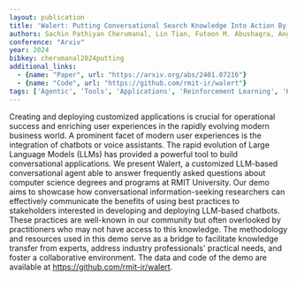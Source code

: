 ```yaml
---
layout: publication
title: 'Walert: Putting Conversational Search Knowledge Into Action By Building And Evaluating A Large Language Model-powered Chatbot'
authors: Sachin Pathiyan Cherumanal, Lin Tian, Futoon M. Abushaqra, Angel Felipe Magnossao De Paula, Kaixin Ji, Danula Hettiachchi, Johanne R. Trippas, Halil Ali, Falk Scholer, Damiano Spina
conference: "Arxiv"
year: 2024
bibkey: cherumanal2024putting
additional_links:
  - {name: "Paper", url: "https://arxiv.org/abs/2401.07216"}
  - {name: "Code", url: "https://github.com/rmit-ir/walert"}
tags: ['Agentic', 'Tools', 'Applications', 'Reinforcement Learning', 'Has Code']
---
```

Creating and deploying customized applications is crucial for operational
success and enriching user experiences in the rapidly evolving modern business
world. A prominent facet of modern user experiences is the integration of
chatbots or voice assistants. The rapid evolution of Large Language Models
(LLMs) has provided a powerful tool to build conversational applications. We
present Walert, a customized LLM-based conversational agent able to answer
frequently asked questions about computer science degrees and programs at RMIT
University. Our demo aims to showcase how conversational information-seeking
researchers can effectively communicate the benefits of using best practices to
stakeholders interested in developing and deploying LLM-based chatbots. These
practices are well-known in our community but often overlooked by practitioners
who may not have access to this knowledge. The methodology and resources used
in this demo serve as a bridge to facilitate knowledge transfer from experts,
address industry professionals' practical needs, and foster a collaborative
environment. The data and code of the demo are available at
https://github.com/rmit-ir/walert.
